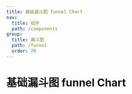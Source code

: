 ```yaml
---
title: 基础漏斗图 funnel Chart
nav:
  title: 组件
  path: /components
group:
  title: 漏斗图
  path: /funnel
  order: 70
---
```


# 基础漏斗图 funnel Chart

<code src="./.demos/basic.tsx"></code>
